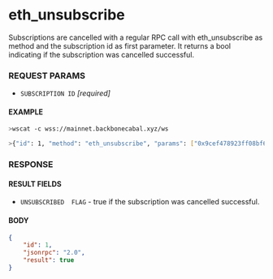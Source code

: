 # eth_unsubscribe

Subscriptions are cancelled with a regular RPC call with eth_unsubscribe as method and the subscription id as first parameter. It returns a bool indicating if the subscription was cancelled successful.

### REQUEST PARAMS
- `SUBSCRIPTION ID` _[required]_ 

#### EXAMPLE
```bash
>wscat -c wss://mainnet.backbonecabal.xyz/ws 

>{"id": 1, "method": "eth_unsubscribe", "params": ["0x9cef478923ff08bf67fde6c64013158d"]}
```

### RESPONSE

#### RESULT FIELDS
- `UNSUBSCRIBED  FLAG` - true if the subscription was cancelled successful.

#### BODY

```json
{
    "id": 1, 
    "jsonrpc": "2.0", 
    "result": true
}
```
